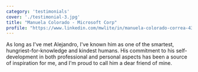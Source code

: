 ```yaml
---
category: 'testimonials'
cover: './testimonial-3.jpg'
title: "Manuela Colorado - Microsoft Corp"
profile: "https://www.linkedin.com/mwlite/in/manuela-colorado-correa-435a38129"
---
```


As long as I've met Alejandro, I've known him as one of the smartest, hungriest-for-knowledge and kindest humans. His commitment to his self-development in both professional and personal aspects has been a source of inspiration for me, and I'm proud to call him a dear friend of mine.
